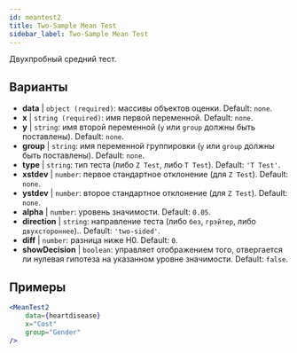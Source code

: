 ```yaml
---
id: meantest2
title: Two-Sample Mean Test
sidebar_label: Two-Sample Mean Test
---
```


Двухпробный средний тест.

## Варианты

* __data__ | `object (required)`: массивы объектов оценки. Default: `none`.
* __x__ | `string (required)`: имя первой переменной. Default: `none`.
* __y__ | `string`: имя второй переменной (`y` или `group` должны быть поставлены). Default: `none`.
* __group__ | `string`: имя переменной группировки (`y` или `group` должны быть поставлены). Default: `none`.
* __type__ | `string`: тип теста (либо `Z Test`, либо `T Test`). Default: `'T Test'`.
* __xstdev__ | `number`: первое стандартное отклонение (для `Z Test`). Default: `none`.
* __ystdev__ | `number`: второе стандартное отклонение (для `Z Test`). Default: `none`.
* __alpha__ | `number`: уровень значимости. Default: `0.05`.
* __direction__ | `string`: направление теста (либо `без`, `грэйтер`, либо `двухстороннее`).. Default: `'two-sided'`.
* __diff__ | `number`: разница ниже H0. Default: `0`.
* __showDecision__ | `boolean`: управляет отображением того, отвергается ли нулевая гипотеза на указанном уровне значимости. Default: `false`.


## Примеры

```jsx live
<MeanTest2
    data={heartdisease} 
    x="Cost"
    group="Gender"
/>
```
